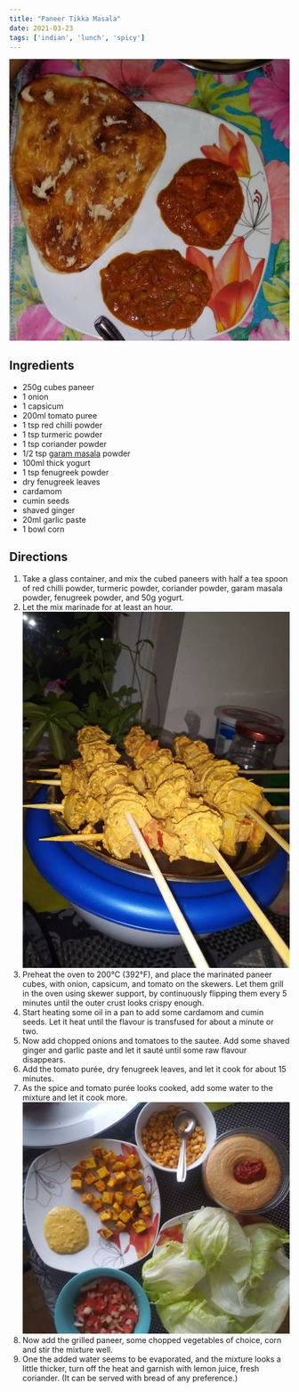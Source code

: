 ```yaml
---
title: "Paneer Tikka Masala"
date: 2021-03-23
tags: ['indian', 'lunch', 'spicy']
---
```


![paneer tikka masala](/recipes/pix/paneer-tikka-masala-00.webp "Paneer Tikka Masala served with Naan bread")

## Ingredients

- 250g cubes paneer
- 1 onion
- 1 capsicum
- 200ml tomato puree
- 1 tsp red chilli powder
- 1 tsp turmeric powder
- 1 tsp coriander powder
- 1/2 tsp [garam masala](/recipes/garam-masala) powder
- 100ml thick yogurt
- 1 tsp fenugreek powder
- dry fenugreek leaves
- cardamom
- cumin seeds
- shaved ginger
- 20ml garlic paste
- 1 bowl corn

## Directions

1. Take a glass container, and mix the cubed paneers with half a tea spoon of red chilli powder, turmeric powder, coriander powder, garam masala powder, fenugreek powder, and 50g yogurt.
2. Let the mix marinade for at least an hour.
![paneer tikka masala](/recipes/pix/paneer-tikka-masala-01.webp "Paneer ready to be marinated on the skewer")
3. Preheat the oven to 200°C (392°F), and place the marinated paneer cubes, with onion, capsicum, and tomato on the skewers. Let them grill in the oven using skewer support, by continuously flipping them every 5 minutes until the outer crust looks crispy enough.
4. Start heating some oil in a pan to add some cardamom and cumin seeds. Let it heat until the flavour is transfused for about a minute or two.
5. Now add chopped onions and tomatoes to the sautee. Add some shaved ginger and garlic paste and let it sauté until some raw flavour disappears.
6. Add the tomato purée, dry fenugreek leaves, and let it cook for about 15 minutes.
7. As the spice and tomato purée looks cooked, add some water to the mixture and let it cook more.
![paneer tikka masala](/recipes/pix/paneer-tikka-masala-02.webp "Marinated paneer, chopped onions, chopped tomatoes, and corn.")
8. Now add the grilled paneer, some chopped vegetables of choice, corn and stir the mixture well.
9. One the added water seems to be evaporated, and the mixture looks a little thicker, turn off the heat and garnish with lemon juice, fresh coriander. (It can be served with bread of any preference.)
